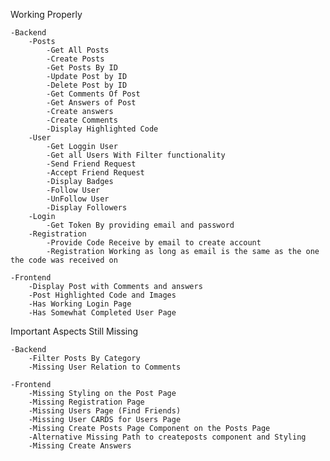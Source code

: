 Working Properly 
    
    -Backend
        -Posts
            -Get All Posts
            -Create Posts
            -Get Posts By ID
            -Update Post by ID
            -Delete Post by ID
            -Get Comments Of Post
            -Get Answers of Post
            -Create answers
            -Create Comments
            -Display Highlighted Code
        -User
            -Get Loggin User 
            -Get all Users With Filter functionality
            -Send Friend Request
            -Accept Friend Request
            -Display Badges
            -Follow User
            -UnFollow User
            -Display Followers
        -Login
            -Get Token By providing email and password
        -Registration
            -Provide Code Receive by email to create account
            -Registration Working as long as email is the same as the one the code was received on
        
    -Frontend 
        -Display Post with Comments and answers
        -Post Highlighted Code and Images
        -Has Working Login Page
        -Has Somewhat Completed User Page
    
Important Aspects Still Missing
    
    -Backend
        -Filter Posts By Category
        -Missing User Relation to Comments

    -Frontend
        -Missing Styling on the Post Page
        -Missing Registration Page
        -Missing Users Page (Find Friends)
        -Missing User CARDS for Users Page
        -Missing Create Posts Page Component on the Posts Page
        -Alternative Missing Path to createposts component and Styling
        -Missing Create Answers
                                    